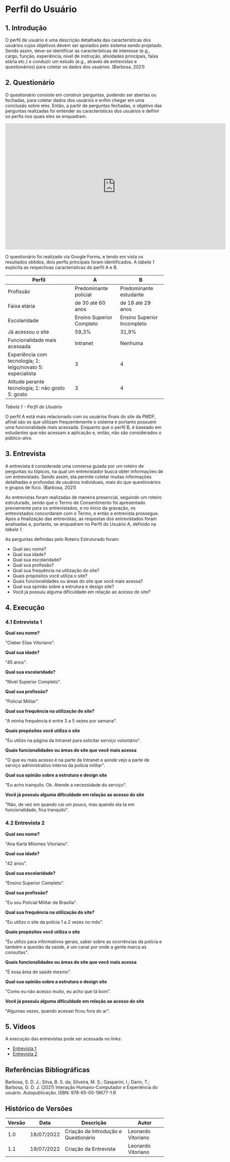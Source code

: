 # Perfil do Usuário

## 1. Introdução

O perfil de usuário é uma descrição detalhada das características dos usuários
cujos objetivos devem ser apoiados pelo sistema sendo projetado. Sendo assim, deve-se identificar as características de interesse (e.g., cargo, função, experiência, nível de instrução, atividades principais, faixa etária etc.) e conduzir um estudo (e.g., através de entrevistas e questionários) para coletar os dados dos usuários. (Barbosa, 2021)

## 2. Questionário

O questionário consiste em construir perguntas, podendo ser abertas ou fechadas, para coletar dados dos usuários e enfim chegar em uma conclusão sobre eles. Então, a partir de perguntas fechadas, o objetivo das perguntas realizadas foi entender as características dos usuários e definir os perfis nos quais eles se enquadram.

<iframe src="https://albumizr.com/a/pmWu" scrolling="no" frameborder="0" allowfullscreen width="700" height="400"></iframe>

O questionário foi realizado via Google Forms, e tendo em vista os resultados obtidos, dois perfis principais foram identificados. A _tabela 1_ explicita as respectivas caracterísitcas do perfil A e B.

| Perfil                                                      | A                        | B                          |
| ----------------------------------------------------------- | ------------------------ | -------------------------- |
| Profissão                                                   | Predominante policial    | Predominante estudante     |
| Faixa etária                                                | de 30 até 60 anos        | de 18 até 29 anos          |
| Escolaridade                                                | Ensino Superior Completo | Ensino Superior Incompleto |
| Já acessou o site                                           | 59,3%                    | 31,9%                      |
| Funcionalidade mais acessada                                | Intranet                 | Nenhuma                    |
| Experiência com tecnologia; 1: leigo/novato 5: especialista | 3                        | 4                          |
| Atitude perante tecnologia; 1: não gosto 5: gosto           | 3                        | 4                          |

_Tabela 1 - Perfil do Usuário_

O perfil A está mais relacionado com os usuários finais do site da PMDF, afinal são os que utilizam frequentemente
o sistema e portanto possuem uma funcionalidade mais acessada. Enquanto que o perfil B, é baseado em estudantes que
não acessam a aplicação e, então, não são considerados o público-alvo.

## 3. Entrevista

A entrevista é considerada uma conversa guiada por um roteiro de perguntas ou tópicos, na qual um entrevistador busca obter informações de um entrevistado. Sendo assim, ela permite coletar muitas informações detalhadas e profundas de usuários individuais, mais do que questionários e grupos de foco. (Barbosa, 2021)

As entrevistas foram realizadas de maneira presencial, seguindo um roteiro estruturado, sendo que o Termo de Consentimento foi apresentado previamente para os entrevistados, e no ínicio da gravação, os entrevistados concordaram com o Termo, e então a entrevista prossegue. Após a finalização das entrevistas, as respostas dos entrevistados foram analisadas e, portanto, se enquadram no Perfil do Usuário A, definido na _tabela 1_.

As perguntas definidas pelo Roteiro Estruturado foram:

- Qual seu nome?
- Qual sua idade?
- Qual sua escolaridade?
- Qual sua profissão?
- Qual sua frequência na utilização do site?
- Quais propósitos você utiliza o site?
- Quais funcionalidades ou áreas do site que você mais acessa?
- Qual sua opinião sobre a estrutura e design site?
- Você já possuiu alguma dificuldade em relação ao acesso do site?

## 4. Execução

### 4.1 Entrevista 1

**Qual seu nome?**

"Cleber Elias Vitoriano".

**Qual sua idade?**

"45 anos".

**Qual sua escolaridade?**

"Nível Superior Completo".

**Qual sua profissão?**

"Policial Militar".

**Qual sua frequência na utilização do site?**

"A minha frequência é entre 3 a 5 vezes por semana".

**Quais propósitos você utiliza o site**

"Eu utilizo na página da Intranet para solicitar serviço voluntário".

**Quais funcionalidades ou áreas do site que você mais acessa**

"O que eu mais acesso é na parte da Intranet e aonde vejo a parte de serviço administrativo interno da polícia militar".

**Qual sua opinião sobre a estrutura e design site**

"Eu acho tranquilo. Ok. Atende a necessidade do serviço".

**Você já possuiu alguma dificuldade em relação ao acesso do site**

"Não, de vez em quando cai um pouco, mas quando ela ta em funcionalidade, fica tranquilo".

### 4.2 Entrevista 2

**Qual seu nome?**

"Ana Karla Milomes Vitoriano".

**Qual sua idade?**

"42 anos".

**Qual sua escolaridade?**

"Ensino Superior Completo".

**Qual sua profissão?**

"Eu sou Policial Militar de Brasília".

**Qual sua frequência na utilização do site?**

"Eu utilizo o site da polícia 1 a 2 vezes no mês".

**Quais propósitos você utiliza o site**

"Eu utilizo para informativos gerais, saber sobre as ocorrências da polícia e também a questão da saúde, é um canal por onde a gente marca as consultas".

**Quais funcionalidades ou áreas do site que você mais acessa**

"É essa área de saúde mesmo".

**Qual sua opinião sobre a estrutura e design site**

"Como eu não acesso muito, eu acho que tá bom".

**Você já possuiu alguma dificuldade em relação ao acesso do site**

"Algumas vezes, quando acessei ficou fora do ar".

## 5. Vídeos

A execução das entrevistas pode ser acessada no links:

- [Entrevista 1](https://youtu.be/D5zzHw8pjHc)
- [Entrevista 2](https://youtu.be/wRpaWX2Scyk)

## Referências Bibliográficas

Barbosa, S. D. J.; Silva, B. S. da; Silveira, M. S.; Gasparini, I.; Darin, T.; Barbosa, G. D. J. (2021)
Interação Humano-Computador e Experiência do usuário. Autopublicação. ISBN: 978-65-00-19677-1.R

## Histórico de Versões

| Versão | Data       | Descrição                            | Autor              |
| ------ | ---------- | ------------------------------------ | ------------------ |
| 1.0    | 18/07/2022 | Criação da Introdução e Questionário | Leonardo Vitoriano |
| 1.1    | 19/07/2022 | Criação da Entrevista                | Leonardo Vitoriano |
